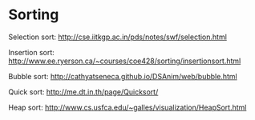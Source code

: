 # Sorting

Selection sort: http://cse.iitkgp.ac.in/pds/notes/swf/selection.html

Insertion sort: http://www.ee.ryerson.ca/~courses/coe428/sorting/insertionsort.html

Bubble sort: http://cathyatseneca.github.io/DSAnim/web/bubble.html

Quick sort: http://me.dt.in.th/page/Quicksort/

Heap sort: http://www.cs.usfca.edu/~galles/visualization/HeapSort.html
